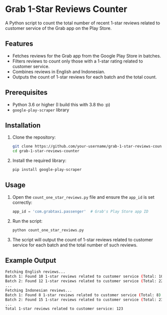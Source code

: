 # Grab 1-Star Reviews Counter

A Python script to count the total number of recent 1-star reviews related to customer service of the Grab app on the Play Store.

## Features

- Fetches reviews for the Grab app from the Google Play Store in batches.
- Filters reviews to count only those with a 1-star rating related to customer service.
- Combines reviews in English and Indonesian.
- Outputs the count of 1-star reviews for each batch and the total count.

## Prerequisites

- Python 3.6 or higher (I build this with 3.8 tho :p)
- `google-play-scraper` library

## Installation

1. Clone the repository:

    ```bash
    git clone https://github.com/your-username/grab-1-star-reviews-counter.git
    cd grab-1-star-reviews-counter
    ```

2. Install the required library:

    ```bash
    pip install google-play-scraper
    ```

## Usage

1. Open the `count_one_star_reviews.py` file and ensure the `app_id` is set correctly:

    ```python
    app_id = 'com.grabtaxi.passenger'  # Grab's Play Store app ID
    ```

2. Run the script:

    ```bash
    python count_one_star_reviews.py
    ```

3. The script will output the count of 1-star reviews related to customer service for each batch and the total number of such reviews.

## Example Output

```bash
Fetching English reviews...
Batch 1: Found 10 1-star reviews related to customer service (Total: 10)
Batch 2: Found 12 1-star reviews related to customer service (Total: 22)
...
Fetching Indonesian reviews...
Batch 1: Found 8 1-star reviews related to customer service (Total: 8)
Batch 2: Found 15 1-star reviews related to customer service (Total: 23)
...
Total 1-star reviews related to customer service: 123
